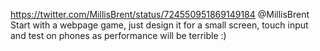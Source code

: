 https://twitter.com/MillisBrent/status/724550951869149184 @MillisBrent Start with a webpage game, just design it for a small screen, touch input and test on phones as performance will be terrible :)